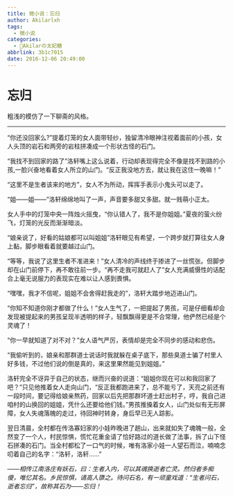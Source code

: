 ```yaml
---
title: 微小说：忘归
author: Akilarlxh
tags:
  - 微小说
categories:
  - 🍰Akilarの太妃糖
abbrlink: 3b1c7015
date: 2016-12-06 20:49:00
---
```

# 忘归

粗浅的模仿了一下聊斋的风格。

---

“你还没回家么?”提着灯笼的女人面带轻纱，独留清冷眼神注视着面前的小孩，女人头顶的岩石和两旁的岩柱拼凑成一个形状古怪的石门。

“我找不到回家的路了”洛轩嘴上这么说着，行动却表现得完全不像是找不到路的小孩,一脸兴奋地看着女人所立的山门。“反正我没地方去，就让我在这住一晚嘛！”

“这里不是生者该来的地方”，女人不为所动，挥挥手表示小鬼头可以走了。

“姐——姐——”洛轩绵绵地叫了一声，声音要多甜又多甜。就一贱萌小正太。

 女人手中的灯笼中央一阵烛火摇曳，“你认错人了，我不是你姐姐。”夏夜的萤火纷飞，灯笼的光反而渐渐暗淡。

 “娘亲说了，好看的姑娘都可以叫姐姐”洛轩眼见有希望，一个跨步就打算往女人身上黏，脚步眼看着就要越过山门。

“等等，我说了这里生者不准进来！”女人清冷的声线终于掺进了一丝慌张。但脚步却在山门前停下，再不敢往前一步。“再不走我可就赶人了”女人充满威慑性的话配合上毫无说服力的表现实在难以让人感到畏惧。

“嘿嘿，我才不信呢，姐姐不会舍得赶我走的”，洛轩大踏步地迈进山门。

“你知不知道你刚才都做了什么！”女人生气了，一把提起了男孩，可是仔细看却会发现被提起来的男孩呈现半透明的样子，轻飘飘得更是不合常理，他俨然已经是个灵魂了！

“你一早就知道了对不对？”女人语气严厉，表情却是完全不同步的感动和悲伤。

“我偷听到的，娘亲和那群道士说话时我就躲在桌子底下，那些臭道士骗了村里人好多钱，不过他们说的倒是真的，来这里果然能见到姐姐。”

洛轩完全不讶异于自己的状态，继而兴奋的说道：“姐姐你现在可以和我回家了吧？”只见他推着女人走向山门，“反正我都跑进来了，总不能亏了，天亮之前还有一段时间，要记得给娘亲熬药，回家以后先把那群坏道士赶出村子，哼，我自己进咱村的山换回的姐姐，凭什么还要给他们钱。”男孩推搡着女人，山门处似有无形屏障，女人失魂落魄的走过，待回神时转身，身后早已无人踪影。

翌日清晨，全村都在传洛寡妇家的小娃昨晚进了趟山，出来就如失了魂魄一般，全然变了一个人，村民惊惧，慌忙花重金请了恰好路过的道长做了法事，拆了山下怪石拼凑的石门。当全村都松了一口气的时候，唯有洛家小娃一人望石而泣，喃喃念叨着自己的名字：“洛轩，洛轩……”


*——相传江南洛庄有妖石，曰：生者入内，可以其魂换逝者亡灵。然归者多痴傻，唯忆其名。乡民惊惧，请高人隳之。待问石名，有一顽童戏道：“生者问石，逝者忘归”，故称其石为——忘归！*